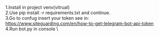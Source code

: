 1.Install in project venv(vitrual)\
2.Use pip install -r requirements.txt and continue.\
3.Go to confug insert your token see in: https://www.siteguarding.com/en/how-to-get-telegram-bot-api-token \
4.Run bot.py in console \
